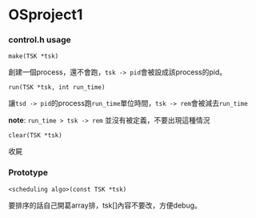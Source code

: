 # OSproject1

### control.h usage

`make(TSK *tsk)` 

創建一個process，還不會跑，`tsk -> pid`會被設成該process的pid。



`run(TSK *tsk, int run_time)`

讓`tsd -> pid`的process跑`run_time`單位時間，`tsk -> rem`會被減去`run_time`

__note__: `run_time > tsk -> rem` 並沒有被定義，不要出現這種情況



`clear(TSK *tsk)`

收屍



### Prototype

`<scheduling algo>(const TSK *tsk)`

要排序的話自己開葛array排，tsk[]內容不要改，方便debug。

